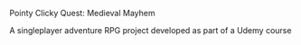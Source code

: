 Pointy Clicky Quest: Medieval Mayhem

A singleplayer adventure RPG project developed as part of a Udemy course
